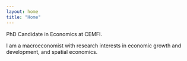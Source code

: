 ```yaml
---
layout: home
title: "Home"
---
```


PhD Candidate in Economics at CEMFI.

I am a macroeconomist with research interests in economic growth and development, and spatial economics.
